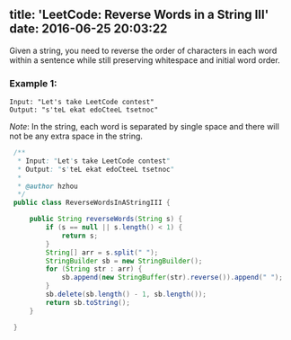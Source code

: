 title: 'LeetCode: Reverse Words in a String III'
date: 2016-06-25 20:03:22
---

Given a string, you need to reverse the order of characters in each word within a sentence while still preserving whitespace and initial word order.

### Example 1:
```
Input: "Let's take LeetCode contest"
Output: "s'teL ekat edoCteeL tsetnoc"
```
*Note*: In the string, each word is separated by single space and there will not be any extra space in the string.

```java
 /**
  * Input: "Let's take LeetCode contest"
  * Output: "s'teL ekat edoCteeL tsetnoc"
  *
  * @author hzhou
  */
 public class ReverseWordsInAStringIII {

     public String reverseWords(String s) {
         if (s == null || s.length() < 1) {
             return s;
         }
         String[] arr = s.split(" ");
         StringBuilder sb = new StringBuilder();
         for (String str : arr) {
             sb.append(new StringBuffer(str).reverse()).append(" ");
         }
         sb.delete(sb.length() - 1, sb.length());
         return sb.toString();
     }

 }

```

